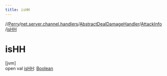 ```yaml
---
title: isHH
---
```

//[Perry](../../../../index.html)/[net.server.channel.handlers](../../index.html)/[AbstractDealDamageHandler](../index.html)/[AttackInfo](index.html)/[isHH](is-h-h.html)



# isHH



[jvm]\
open val [isHH](is-h-h.html): [Boolean](https://kotlinlang.org/api/latest/jvm/stdlib/kotlin/-boolean/index.html)




